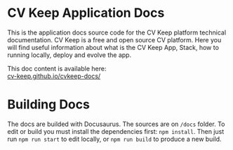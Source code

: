 # CV Keep Application Docs

This is the application docs source code for the CV Keep platform technical documentation. CV Keep is a free and open source CV platform. Here you will find useful information about what is the CV Keep App, Stack, how to running locally, deploy and evolve the app.

This doc content is available here:  
[cv-keep.github.io/cvkeep-docs/](cv-keep.github.io/cvkeep-docs/)

# Building Docs

The docs are builded with Docusaurus. The sources are on `/docs` folder. To edit or build you must install the dependencies first: `npm install`. Then  just run `npm run start` to edit locally, or `npm run build` to produce a new build.

